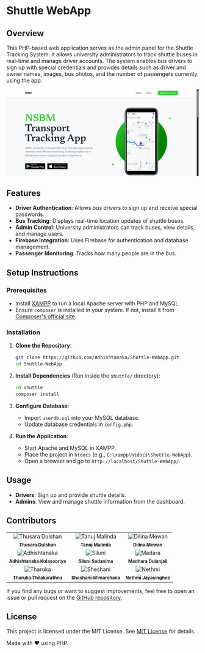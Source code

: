 # Shuttle WebApp

## Overview

This PHP-based web application serves as the admin panel for the Shuttle Tracking System. It allows university administrators to track shuttle buses in real-time and manage driver accounts. The system enables bus drivers to sign up with special credentials and provides details such as driver and owner names, images, bus photos, and the number of passengers currently using the app.

<img src="screenshot/s1.png" alt="Student UI" width="800">

## Features

- **Driver Authentication**: Allows bus drivers to sign up and receive special passwords.
- **Bus Tracking**: Displays real-time location updates of shuttle buses.
- **Admin Control**: University administrators can track buses, view details, and manage users.
- **Firebase Integration**: Uses Firebase for authentication and database management.
- **Passenger Monitoring**: Tracks how many people are in the bus.

## Setup Instructions

### Prerequisites

- Install [XAMPP](https://www.apachefriends.org/download.html) to run a local Apache server with PHP and MySQL.
- Ensure `composer` is installed in your system. If not, install it from [Composer's official site](https://getcomposer.org/download/).

### Installation

1. **Clone the Repository**:
   ```sh
   git clone https://github.com/Adhishtanaka/Shuttle-WebApp.git
   cd Shuttle-WebApp
   ```

2. **Install Dependencies** (Run inside the `shuttle/` directory):
   ```sh
   cd shuttle
   composer install
   ```

3. **Configure Database**:
   - Import `userdb.sql` into your MySQL database.
   - Update database credentials in `config.php`.

4. **Run the Application**:
   - Start Apache and MySQL in XAMPP.
   - Place the project in `htdocs` (e.g., `C:\xampp\htdocs\Shuttle-WebApp`).
   - Open a browser and go to `http://localhost/Shuttle-WebApp/`.

## Usage

- **Drivers**: Sign up and provide shuttle details.
- **Admins**: View and manage shuttle information from the dashboard.

## Contributors

<table>
  <tr>
    <td align="center">
       <img src="https://github.com/tdulshan3.png" width="80px;" alt="Thusara Dulshan"/><br />
       <a href="https://github.com/tdulshan3"><sub><b>Thusara Dulshan</b></sub></a>
    </td>
    <td align="center">
       <img src="https://github.com/TanujMalinda.png" width="80px;" alt="Tanuj Malinda"/><br />
       <a href="https://github.com/TanujMalinda"><sub><b>Tanuj Malinda</b></sub></a>
    </td>
      <td align="center">
       <img src="https://github.com/dilinamewan.png" width="80px;" alt="Dilina Mewan"/><br />
       <a href="https://github.com/dilinamewan"><sub><b>Dilina Mewan</b></sub></a>
    </td>
       </tr>
   <tr>
  <td align="center">
       <img src="https://github.com/Adhishtanaka.png" width="80px;" alt="Adhishtanaka"/><br />
       <a href="https://github.com/Adhishtanaka"><sub><b>Adhishtanaka Kulasooriya</b></sub></a>
    </td>
    <td align="center">
       <img src="https://github.com/Siluni28270.png" width="80px;" alt="Siluni"/><br />
       <a href="https://github.com/Siluni28270"><sub><b>Siluni Sadanima</b></sub></a>
    </td>
       <td align="center">
       <img src="https://github.com/Madharaa.png" width="80px;" alt="Madara"/><br />
       <a href="https://github.com/Madharaa"><sub><b>Madhara Dulanjali</b></sub></a>
    </td>
  </tr>
      <tr>
  <td align="center">
       <img src="https://github.com/ThilakarathnaMTM.png" width="80px;" alt="Tharuka"/><br />
       <a href="https://github.com/ThilakarathnaMTM"><sub><b>Tharuka Thilakarathna</b></sub></a>
    </td>
    <td align="center">
       <img src="https://github.com/SheshaniWimarshana.png" width="80px;" alt="Sheshani"/><br />
       <a href="https://github.com/SheshaniWimarshana"><sub><b>Sheshani Wimarshana</b></sub></a>
    </td>
         <td align="center">
       <img src="https://github.com/Nethmijayasinghee.png" width="80px;" alt="Nethmi"/><br />
       <a href="https://github.com/Nethmijayasinghee"><sub><b>Nethmi Jayasinghee</b></sub></a>
    </td>
  </tr>
</table>

If you find any bugs or want to suggest improvements, feel free to open an issue or pull request on the [GitHub repository](https://github.com/Adhishtanaka/Shuttle-app/pulls).

## License
This project is licensed under the MIT License. See [MIT License](LICENSE) for details.

Made with ❤️ using PHP.

